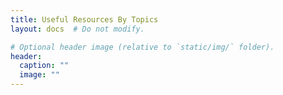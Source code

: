 ```yaml
---
title: Useful Resources By Topics
layout: docs  # Do not modify.

# Optional header image (relative to `static/img/` folder).
header:
  caption: ""
  image: ""
---
```


